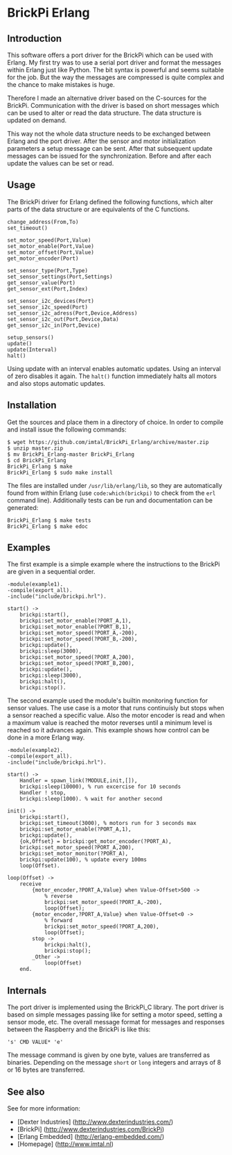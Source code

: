 BrickPi Erlang
========

Introduction
--------
This software offers a port driver for the BrickPi which can be used with Erlang. My first try was to use a serial port driver and format the messages within Erlang just like Python. The bit syntax is powerful and seems suitable for the job. But the way the messages are compressed is quite complex and the chance to make mistakes is huge.

Therefore I made an alternative driver based on the C-sources for the BrickPi. Communication with the driver is based on short messages which can be used to alter or read the data structure. The data structure is updated on demand.

This way not the whole data structure needs to be exchanged between Erlang and the port driver. After the sensor and motor initialization parameters a setup message can be sent. After that subsequent update messages can be issued for  the synchronization. Before and after each update the values can be set or read.

Usage
-----
The BrickPi driver for Erlang defined the following functions, which alter parts of the data structure or are equivalents of the C functions.

    change_address(From,To)
    set_timeout()

    set_motor_speed(Port,Value)
    set_motor_enable(Port,Value)
    set_motor_offset(Port,Value)
    get_motor_encoder(Port)

    set_sensor_type(Port,Type)
    set_sensor_settings(Port,Settings)
    get_sensor_value(Port)
    get_sensor_ext(Port,Index)

    set_sensor_i2c_devices(Port)
    set_sensor_i2c_speed(Port)
    set_sensor_i2c_adress(Port,Device,Address)
    set_sensor_i2c_out(Port,Device,Data)
    get_sensor_i2c_in(Port,Device)

    setup_sensors()
    update()
    update(Interval)
    halt()

Using update with an interval enables automatic updates. Using an interval of zero disables it again. The `halt()` function immediately halts all motors and also stops automatic updates.

Installation
--------
Get the sources and place them in a directory of choice. In order to compile and install issue the following commands:

    $ wget https://github.com/imtal/BrickPi_Erlang/archive/master.zip
    $ unzip master.zip
    $ mv BrickPi_Erlang-master BrickPi_Erlang
    $ cd BrickPi_Erlang
    BrickPi_Erlang $ make
    BrickPi_Erlang $ sudo make install

The files are installed under `/usr/lib/erlang/lib`, so they are automatically found from within Erlang (use `code:which(brickpi)` to check from the `erl` command line). Additionally tests can be run and documentation can be generated:

    BrickPi_Erlang $ make tests
    BrickPi_Erlang $ make edoc

Examples
--------
The first example is a simple example where the instructions to the BrickPi are given in a sequential order.

    -module(example1).
    -compile(export_all).
    -include("include/brickpi.hrl").

    start() ->
        brickpi:start(),
        brickpi:set_motor_enable(?PORT_A,1),
        brickpi:set_motor_enable(?PORT_B,1),
        brickpi:set_motor_speed(?PORT_A,-200),
        brickpi:set_motor_speed(?PORT_B,-200),
        brickpi:update(),
        brickpi:sleep(3000),
        brickpi:set_motor_speed(?PORT_A,200),
        brickpi:set_motor_speed(?PORT_B,200),
        brickpi:update(),
        brickpi:sleep(3000),
        brickpi:halt(),
        brickpi:stop().

The second example used the module's builtin monitoring function for sensor values. The use case is a motor that runs continuisly but stops when a sensor reached a specific value. Also the motor encoder is read and when a maximum value is reached the motor reverses until a minimum level is reached so it advances again. This example shows how control can be done in a more Erlang way.

    -module(example2).
    -compile(export_all).
    -include("include/brickpi.hrl").

    start() ->
        Handler = spawn_link(?MODULE,init,[]),
        brickpi:sleep(10000), % run excercise for 10 seconds
        Handler ! stop,
        brickpi:sleep(1000). % wait for another second

    init() ->
        brickpi:start(),
        brickpi:set_timeout(3000), % motors run for 3 seconds max
        brickpi:set_motor_enable(?PORT_A,1),
        brickpi:update(),
        {ok,Offset} = brickpi:get_motor_encoder(?PORT_A),
        brickpi:set_motor_speed(?PORT_A,200),
        brickpi:set_motor_monitor(?PORT_A),
        brickpi:update(100), % update every 100ms
        loop(Offset).

    loop(Offset) ->
        receive
            {motor_encoder,?PORT_A,Value} when Value-Offset>500 ->
                % reverse
                brickpi:set_motor_speed(?PORT_A,-200),
                loop(Offset);
            {motor_encoder,?PORT_A,Value} when Value-Offset<0 ->
                % forward
                brickpi:set_motor_speed(?PORT_A,200),
                loop(Offset);
            stop ->
                brickpi:halt(),
                brickpi:stop();
            _Other ->
                loop(Offset)
        end.

Internals
--------
The port driver is implemented using the BrickPi_C library. The port driver is based on simple messages passing like for setting a motor speed, setting a sensor mode, etc. The overall message format for messages and responses between the Raspberry and the BrickPi is like this:

    's' CMD VALUE* 'e'

The message command is given by one byte, values are transferred as binaries. Depending on the message `short` or `long` integers and arrays of 8 or 16 bytes are transferred.


See also
--------
See for more information:
* [Dexter Industries] (http://www.dexterindustries.com/)
* [BrickPi] (http://www.dexterindustries.com/BrickPi)
* [Erlang Embedded] (http://erlang-embedded.com/)
* [Homepage] (http://www.imtal.nl)
